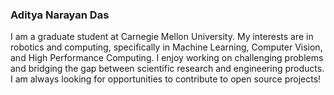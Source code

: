 ### Aditya Narayan Das

I am a graduate student at Carnegie Mellon University. My interests are in robotics and computing, specifically in Machine Learning, Computer Vision, and High Performance Computing. I enjoy working on challenging problems and bridging the gap between scientific research and engineering products. I am always looking for opportunities to contribute to open source projects!

<!---![test](https://i.pinimg.com/originals/f1/63/11/f16311fd0c32786525f471c685bc516e.gif)>

![test](https://i.pinimg.com/originals/3f/a3/ab/3fa3ab106fe524505599ebcea9b281b8.gif)
